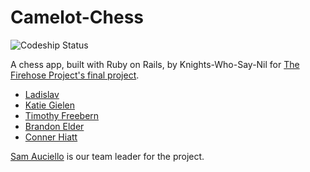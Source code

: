 Camelot-Chess
=============

![Codeship Status](https://codeship.com/projects/59b6ba90-d6e0-0134-6ded-3a9d3eea3b3f/status?branch=testing_suite)

A chess app, built with Ruby on Rails, by Knights-Who-Say-Nil for [The Firehose Project's final project](http://thefirehoseproject.com).

+ [Ladislav](https://github.com/lkcz04185)
+ [Katie Gielen](https://github.com/kat-gie)
+ [Timothy Freebern](https://github.com/tfreebern2)
+ [Brandon Elder](https://github.com/BrandonElder)
+ [Conner Hiatt](https://github.com/Connerh92)

 [Sam Auciello](https://github.com/olleicua) is our team leader for the project.
